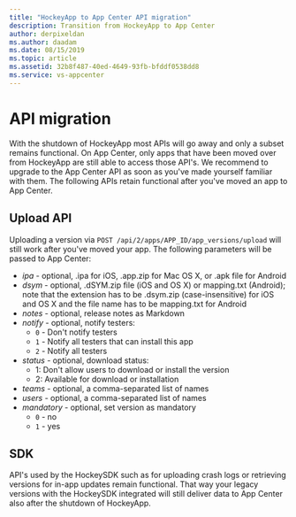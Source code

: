 ```yaml
---
title: "HockeyApp to App Center API migration"
description: Transition from HockeyApp to App Center
author: derpixeldan
ms.author: daadam
ms.date: 08/15/2019
ms.topic: article
ms.assetid: 32b8f487-40ed-4649-93fb-bfddf0538dd8
ms.service: vs-appcenter
---
```


# API migration

With the shutdown of HockeyApp most APIs will go away and only a subset remains functional. On App Center, only apps that have been moved over from HockeyApp are still able to access those API's. We recommend to upgrade to the App Center API as soon as you've made yourself familiar with them. The following APIs retain functional after you've moved an app to App Center.

## Upload API

Uploading a version via `POST /api/2/apps/APP_ID/app_versions/upload` will still work after you've moved your app. The following parameters will be passed to App Center:

* *ipa* - optional, .ipa for iOS, .app.zip for Mac OS X, or .apk file for Android
* *dsym* - optional, .dSYM.zip file (iOS and OS X) or mapping.txt (Android); note that the extension has to be .dsym.zip (case-insensitive) for iOS and OS X and the file name has to be mapping.txt for Android
* *notes* - optional, release notes as Markdown
* *notify* - optional, notify testers:
    * `0` - Don't notify testers
    * `1` - Notify all testers that can install this app
    * `2` - Notify all testers
* *status* - optional, download status:
    * 1: Don't allow users to download or install the version
    * 2: Available for download or installation
* *teams* - optional, a comma-separated list of names
* *users* - optional, a comma-separated list of names
* *mandatory* - optional, set version as mandatory
    * `0` - no
    * `1` - yes

## SDK

API's used by the HockeySDK such as for uploading crash logs or retrieving versions for in-app updates remain functional. That way your legacy versions with the HockeySDK integrated will still deliver data to App Center also after the shutdown of HockeyApp.
